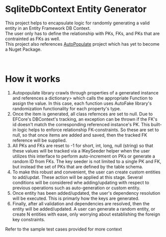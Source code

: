 # SqliteDbContext Entity Generator
<p>
This project helps to encapsulate logic for randomly generating a valid entity in an Entity Framework DB Context.<br />
The user only has to define the relationship with PKs, FKs, and PKs that are contrainted as FKs as well. <br />
This project also references <a href="https://github.com/skenneth/AutoPopulate.git"> AutoPopulate</a> project which has yet to become a Nuget Package.
</p>
<br />
<h1>How it works</h1>
<p>
  <ol>
    <li>
      Autopopulate library crawls through properties of a generated instance and references a dictionary<ClassType:PropertyName, Func<PropertyType>> which calls the appropriate Function to assign the value. In this case, each function uses AutoFake library's randomization functionality for each property's type.
    </li>
    <li>
      Once the item is generated, all class refernces are set to null. Due to EFCore's DBContext's tracking, an exception can be thrown if the FK's id doesn't match the corresponding referenced instance's PK. This built-in logic helps to enforce relationship FK-constraints. So these are set to null, so that once items are added and saved, then the tracked FK reference will be supplied.
    </li>
    <li>
      All PKs and FKs are reset to -1 for short, int, long, null (string) so that these values will be tracked via a IKeySeeder helper when the user utilizes this interface to perform auto-increment on PKs or generate a random ID from FKs. The key seeder is not limited to a single PK and FK, but instead the set of PKs that are defined by the table schema.
    </li>
    <li>
      To make this robust and convenient, the user can create custom entities to add/updat. These action will be applied at this stage. Several conditions will be considered whe adding/updating with respect to previous operations such as auto-generation or custom entity.
    </li>
    <li>
      Once entity has been added/updated, the user's dependency resolution will be executed. This is primarly how the keys are generated.
    </li>
    <li>
      Finally, after all validation and dependencies are resolved, then the entity will be added/updated. A user can generate a random entity, or create N entities with ease, only worrying about establishing the foreign key constraints.
    </li>
  </ol>
</p>
<p>
Refer to the sample test cases provided for more context
</p>
